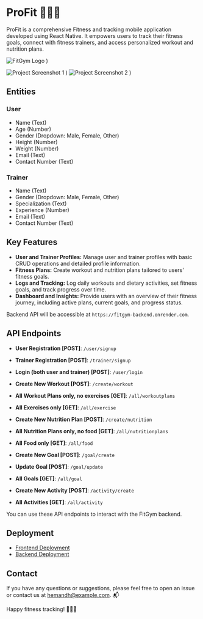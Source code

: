 # ProFit 🏋️‍♂️🥗

ProFit is a comprehensive Fitness and tracking mobile application developed using React Native. It empowers users to track their fitness goals, connect with fitness trainers, and access personalized workout and nutrition plans.

![FitGym Logo](https://github.com/Hemandh7/Nebula/assets/112857752/18a61c08-b196-437a-990d-e1fd19f9a315)
)




![Project Screenshot 1](https://github.com/Hemandh7/Nebula/assets/112857752/5405ce82-54bf-4608-8f84-b89e05651d09)
)
![Project Screenshot 2](https://github.com/Hemandh7/Nebula/assets/112857752/70f3a6ed-f67e-4262-ace1-7edcbdef1609)
)

## Entities
### User
- Name (Text)
- Age (Number)
- Gender (Dropdown: Male, Female, Other)
- Height (Number)
- Weight (Number)
- Email (Text)
- Contact Number (Text)

### Trainer
- Name (Text)
- Gender (Dropdown: Male, Female, Other)
- Specialization (Text)
- Experience (Number)
- Email (Text)
- Contact Number (Text)

## Key Features
- **User and Trainer Profiles:** Manage user and trainer profiles with basic CRUD operations and detailed profile information.
- **Fitness Plans:** Create workout and nutrition plans tailored to users' fitness goals.
- **Logs and Tracking:** Log daily workouts and dietary activities, set fitness goals, and track progress over time.
- **Dashboard and Insights:** Provide users with an overview of their fitness journey, including active plans, current goals, and progress status.


  

Backend API will be accessible at `https://fitgym-backend.onrender.com`.

## API Endpoints
- **User Registration [POST]**: `/user/signup`
- **Trainer Registration [POST]**: `/trainer/signup`
- **Login (both user and trainer) [POST]**: `/user/login`

- **Create New Workout [POST]**: `/create/workout`
- **All Workout Plans only, no exercises [GET]**: `/all/workoutplans`
- **All Exercises only [GET]**: `/all/exercise`

- **Create New Nutrition Plan [POST]**: `/create/nutrition`
- **All Nutrition Plans only, no food [GET]**: `/all/nutritionplans`
- **All Food only [GET]**: `/all/food`

- **Create New Goal [POST]**: `/goal/create`
- **Update Goal [POST]**: `/goal/update`
- **All Goals [GET]**: `/all/goal`

- **Create New Activity [POST]**: `/activity/create`
- **All Activities [GET]**: `/all/activity`

You can use these API endpoints to interact with the FitGym backend.

## Deployment
- [Frontend Deployment](https://drive.google.com/file/d/1jc0sBqlSflhrwSeTaRCce73JaQujWGkZ/view?usp=sharing)
- [Backend Deployment](https://fitgym-backend.onrender.com)




## Contact
If you have any questions or suggestions, please feel free to open an issue or contact us at hemandh@example.com. 📬

Happy fitness tracking! 💪🏼🥦

